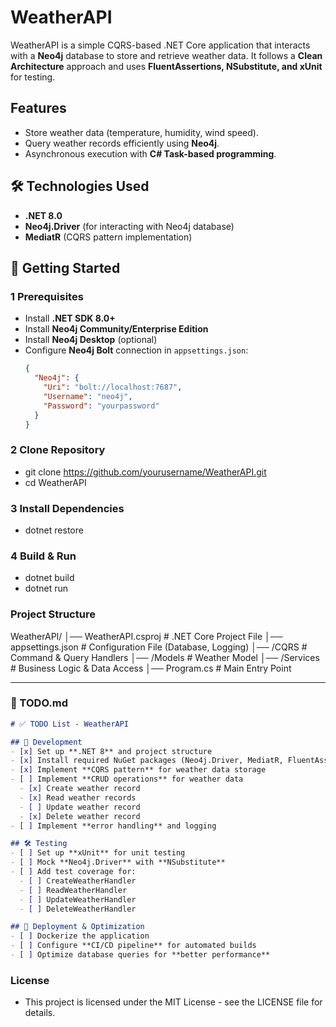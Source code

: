# WeatherAPI

WeatherAPI is a simple CQRS-based .NET Core application that interacts with a **Neo4j** database to store and retrieve weather data. It follows a **Clean Architecture** approach and uses **FluentAssertions, NSubstitute, and xUnit** for testing.

## Features
- Store weather data (temperature, humidity, wind speed).
- Query weather records efficiently using **Neo4j**.
- Asynchronous execution with **C# Task-based programming**.

## 🛠️ Technologies Used
- **.NET 8.0**
- **Neo4j.Driver** (for interacting with Neo4j database)
- **MediatR** (CQRS pattern implementation)

## 🚀 Getting Started

### **1 Prerequisites**
- Install **.NET SDK 8.0+**
- Install **Neo4j Community/Enterprise Edition**
- Install **Neo4j Desktop** (optional)
- Configure **Neo4j Bolt** connection in `appsettings.json`:
  ```json
  {
    "Neo4j": {
      "Uri": "bolt://localhost:7687",
      "Username": "neo4j",
      "Password": "yourpassword"
    }
  }


### **2 Clone Repository**
- git clone https://github.com/yourusername/WeatherAPI.git
- cd WeatherAPI


### **3 Install Dependencies**
- dotnet restore


### **4 Build & Run**
- dotnet build
- dotnet run


### **Project Structure**
WeatherAPI/
│── WeatherAPI.csproj       # .NET Core Project File
│── appsettings.json        # Configuration File (Database, Logging)
│── /CQRS                   # Command & Query Handlers
│── /Models                 # Weather Model
│── /Services               # Business Logic & Data Access
│── Program.cs              # Main Entry Point



---

### **📝 TODO.md**
```markdown
# ✅ TODO List - WeatherAPI

## 🔨 Development
- [x] Set up **.NET 8** and project structure
- [x] Install required NuGet packages (Neo4j.Driver, MediatR, FluentAssertions, etc.)
- [x] Implement **CQRS pattern** for weather data storage
- [ ] Implement **CRUD operations** for weather data
  - [x] Create weather record
  - [x] Read weather records
  - [ ] Update weather record
  - [x] Delete weather record
- [ ] Implement **error handling** and logging

## 🛠️ Testing
- [ ] Set up **xUnit** for unit testing
- [ ] Mock **Neo4j.Driver** with **NSubstitute**
- [ ] Add test coverage for:
  - [ ] CreateWeatherHandler
  - [ ] ReadWeatherHandler
  - [ ] UpdateWeatherHandler
  - [ ] DeleteWeatherHandler

## 🚀 Deployment & Optimization
- [ ] Dockerize the application
- [ ] Configure **CI/CD pipeline** for automated builds
- [ ] Optimize database queries for **better performance**

```
### **License**
- This project is licensed under the MIT License - see the LICENSE file for details.





